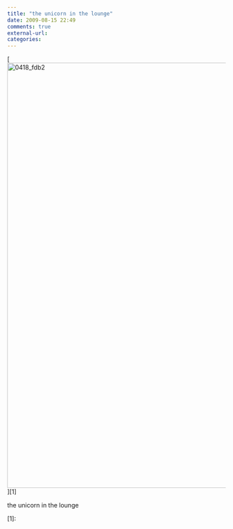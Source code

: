```yaml
---
title: "the unicorn in the lounge"
date: 2009-08-15 22:49
comments: true
external-url:
categories:
---
```

[<img src="http://2.asset.soup.io/asset/0426/0418_fdb2.jpeg" width="1470" height="980" alt="0418_fdb2" />][1]

the unicorn in the lounge

  [1]:
